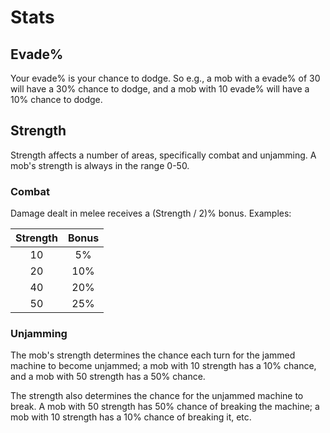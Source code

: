 # Stats

## Evade%

Your evade% is your chance to dodge.  So e.g., a mob with a evade% of 30 will
have a 30% chance to dodge, and a mob with 10 evade% will have a 10% chance to
dodge.

## Strength

Strength affects a number of areas, specifically combat and unjamming. A mob's
strength is always in the range 0-50.

### Combat

Damage dealt in melee receives a (Strength / 2)% bonus. Examples:

| Strength | Bonus |
|:--------:|:-----:|
| 10       |  5%   |
| 20       | 10%   |
| 40       | 20%   |
| 50       | 25%   |

### Unjamming

The mob's strength determines the chance each turn for the jammed machine to
become unjammed; a mob with 10 strength has a 10% chance, and a mob with 50
strength has a 50% chance.

The strength also determines the chance for the unjammed machine to break. A
mob with 50 strength has 50% chance of breaking the machine; a mob with 10
strength has a 10% chance of breaking it, etc.
